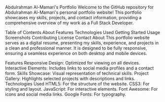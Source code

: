 Abdulrahman Al-Mamari's Portfolio
Welcome to the GitHub repository for Abdulrahman Al-Mamari's personal portfolio website! This portfolio showcases my skills, projects, and contact information, providing a comprehensive overview of my work as a Full Stack Developer.

Table of Contents
About
Features
Technologies Used
Getting Started
Usage
Screenshots
Contributing
License
Contact
About
This portfolio website serves as a digital resume, presenting my skills, experience, and projects in a clean and professional manner. It is designed to be fully responsive, ensuring a seamless experience on both desktop and mobile devices.

Features
Responsive Design: Optimized for viewing on all devices.
Interactive Elements: Includes links to social media profiles and a contact form.
Skills Showcase: Visual representation of technical skills.
Project Gallery: Highlights selected projects with descriptions and links.
Technologies Used
HTML5: For the structure of the website.
CSS3: For styling and layout.
JavaScript: For interactive elements.
Font Awesome: For icons and social media links.
Google Fonts: For typography.
